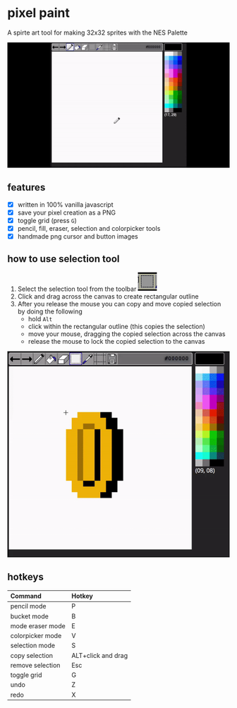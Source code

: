 # pixel paint

A spirte art tool for making 32x32 sprites with the NES Palette

![Image](gif/speedDrawing.gif)

## features
- [x] written in 100% vanilla javascript
- [x] save your pixel creation as a PNG
- [x] toggle grid (press `G`)
- [x] pencil, fill, eraser, selection and colorpicker tools
- [x] handmade png cursor and button images

## how to use selection tool

1. Select the selection tool from the toolbar ![Image](img/selectionOnToolbar.png)
2. Click and drag across the canvas to create rectangular outline
3. After you release the mouse you can copy and move copied selection by doing the following
    - hold `Alt`
    - click within the rectangular outline (this copies the selection)
    - move your mouse, dragging the copied selection across the canvas
    - release the mouse to lock the copied selection to the canvas

![Image](gif/selectionCopy.gif)

## hotkeys

| Command          | Hotkey              |
| :--------------- | :------------------ |
| pencil mode      | P                   |
| bucket mode      | B                   |
| mode eraser mode | E                   |
| colorpicker mode | V                   |
| selection mode   | S                   |
| copy selection   | ALT+click and drag  |
| remove selection | Esc                 |
| toggle grid      | G                   |
| undo             | Z                   |
| redo             | X                   |
